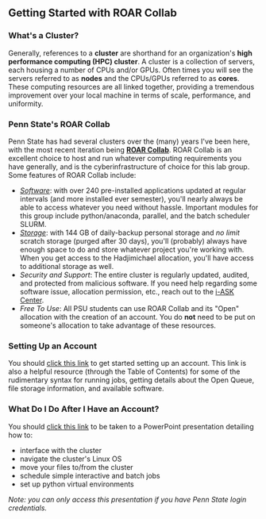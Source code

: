 ## Getting Started with ROAR Collab

### What's a Cluster?
Generally, references to a **cluster** are shorthand for an organization's **high performance computing (HPC) cluster**. A cluster is a collection of servers, each housing a number of CPUs and/or GPUs. Often times you will see the servers referred to as **nodes** and the CPUs/GPUs referred to as **cores**. These computing resources are all linked together, providing a tremendous improvement over your local machine in terms of scale, performance, and uniformity.

### Penn State's ROAR Collab
Penn State has had several clusters over the (many) years I've been here, with the most recent iteration being [**ROAR Collab**](https://www.icds.psu.edu/roar-collab/). ROAR Collab is an excellent choice to host and run whatever computing requirements you have generally, and is the cyberinfrastructure of choice for this lab group. Some features of ROAR Collab include:
* [*Software*](https://www.icds.psu.edu/computing-services/software/): with over 240 pre-installed applications updated at regular intervals (and more installed ever semester), you'll nearly always be able to access whatever you need without hassle. Important modules for this group include python/anaconda, parallel, and the batch scheduler SLURM.
* [*Storage*](https://www.icds.psu.edu/file-storage-on-roar-collab/): with 144 GB of daily-backup personal storage and *no limit* scratch storage (purged after 30 days), you'll (probably) always have enough space to do and store whatever project you're working with. When you get access to the Hadjimichael allocation, you'll have access to additional storage as well.
* *Security and Support*: The entire cluster is regularly updated, audited, and protected from malicious software. If you need help regarding some software issue, allocation permission, etc., reach out to the [i-ASK Center](https://www.icds.psu.edu/support/). 
* *Free To Use*: All PSU students can use ROAR Collab and its "Open" allocation with the creation of an account. You do **not** need to be put on someone's allocation to take advantage of these resources.

### Setting Up an Account
You should [click this link](https://www.icds.psu.edu/roar-collab-user-guide/) to get started setting up an account. This link is also a helpful resource (through the Table of Contents) for some of the rudimentary syntax for running jobs, getting details about the Open Queue, file storage information, and available software.

### What Do I Do After I Have an Account?
You should [click this link](https://pennstateoffice365-my.sharepoint.com/:p:/r/personal/azh5924_psu_edu/Documents/Hadjimichael%20Group%20Materials/Presentations_repository/ClusterTraining.pptx?d=w9bc7a237922341b98927cc4d7dd098b1&csf=1&web=1&e=QVLMad) to be taken to a PowerPoint presentation detailing how to: 
* interface with the cluster
* navigate the cluster's Linux OS 
* move your files to/from the cluster
* schedule simple interactive and batch jobs
* set up python virtual environments

*Note: you can only access this presentation if you have Penn State login credentials.*
